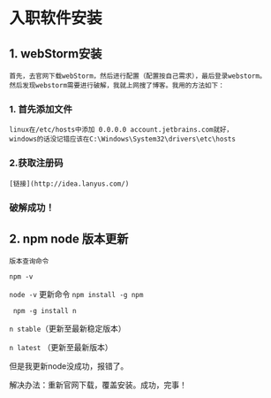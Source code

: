 # 入职软件安装
## 1. webStorm安装
    首先，去官网下载webStorm，然后进行配置（配置按自己需求），最后登录webstorm。
    然后发现webstorm需要进行破解，我就上网搜了博客。我用的方法如下：
    
   ### 1. 首先添加文件
    
    linux在/etc/hosts中添加 0.0.0.0 account.jetbrains.com就好，
    windows的话没记错应该在C:\Windows\System32\drivers\etc\hosts
   ### 2.获取注册码
    [链接](http://idea.lanyus.com/)
   ### 破解成功！
 ## 2. npm node 版本更新
    版本查询命令
 `npm -v`
 
 `node -v`
    更新命令
 `npm install -g npm`
 
 ` npm -g install n`
 
 ` n stable `（更新至最新稳定版本）
 
 `n latest` （更新至最新版本）
 
 但是我更新node没成功，报错了。
 
 解决办法：重新官网下载，覆盖安装。成功，完事！